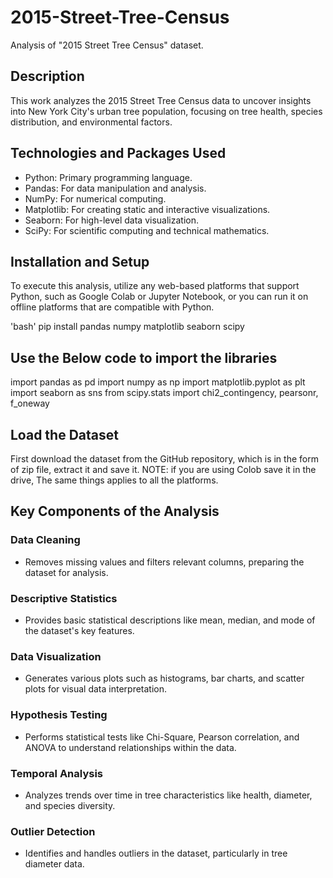 # 2015-Street-Tree-Census
Analysis of "2015 Street Tree Census" dataset.

## Description
This work analyzes the 2015 Street Tree Census data to uncover insights into New York City's urban tree population, focusing on tree health, species distribution, and environmental factors.

## Technologies and Packages Used
- Python: Primary programming language.  
- Pandas: For data manipulation and analysis. 
- NumPy: For numerical computing.
- Matplotlib: For creating static and interactive visualizations.
- Seaborn: For high-level data visualization.
- SciPy: For scientific computing and technical mathematics.

## Installation and Setup
To execute this analysis, utilize any web-based platforms that support Python, such as Google Colab or Jupyter Notebook, or you can run it on offline platforms that are compatible with Python.

'bash'
pip install pandas numpy matplotlib seaborn scipy

## Use the Below code to import the libraries
import pandas as pd
import numpy as np
import matplotlib.pyplot as plt
import seaborn as sns
from scipy.stats import chi2_contingency, pearsonr, f_oneway

## Load the Dataset
First download the dataset from the GitHub repository, which is in the form of zip file, extract it and save it.
NOTE: if you are using Colob save it in the drive, The same things applies to all the platforms.

## Key Components of the Analysis

### Data Cleaning
- Removes missing values and filters relevant columns, preparing the dataset for analysis.

### Descriptive Statistics
- Provides basic statistical descriptions like mean, median, and mode of the dataset's key features.

### Data Visualization
- Generates various plots such as histograms, bar charts, and scatter plots for visual data interpretation.

### Hypothesis Testing
- Performs statistical tests like Chi-Square, Pearson correlation, and ANOVA to understand relationships within the data.

### Temporal Analysis
- Analyzes trends over time in tree characteristics like health, diameter, and species diversity.

### Outlier Detection
- Identifies and handles outliers in the dataset, particularly in tree diameter data.









